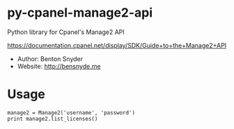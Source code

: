 # py-cpanel-manage2-api
Python library for Cpanel's Manage2 API

https://documentation.cpanel.net/display/SDK/Guide+to+the+Manage2+API

- Author: Benton Snyder
- Website: http://bensnyde.me

# Usage
```
manage2 = Manage2('username', 'password')
print manage2.list_licenses()
```
